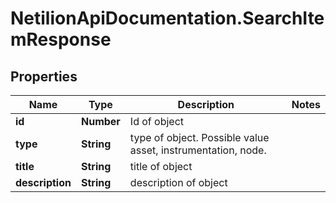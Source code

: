 # NetilionApiDocumentation.SearchItemResponse

## Properties
Name | Type | Description | Notes
------------ | ------------- | ------------- | -------------
**id** | **Number** | Id of object | 
**type** | **String** | type of object. Possible value asset, instrumentation, node. | 
**title** | **String** | title of object | 
**description** | **String** | description of object | 


